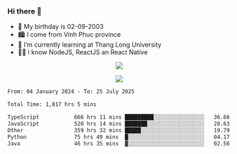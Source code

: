 ### Hi there 👋
- 🎂 My birthday is 02-09-2003
- 🏙️ I come from Vinh Phuc province
- 🌱 I’m currently learning at Thang Long University
- 🧑‍💻 I know NodeJS, ReactJS an React Native
<p align="center"><img src="https://github-readme-stats.vercel.app/api?username=tmquang0209&show_icons=true&theme=gradient"></p>
<p align="center"><img src="https://github-readme-stats.vercel.app/api/top-langs/?username=tmquang0209&hide=scss,css&langs_count=10"></p>
<!--START_SECTION:waka-->

```txt
From: 04 January 2024 - To: 25 July 2025

Total Time: 1,817 hrs 5 mins

TypeScript           666 hrs 11 mins █████████░░░░░░░░░░░░░░░░   36.66 %
JavaScript           520 hrs 14 mins ███████░░░░░░░░░░░░░░░░░░   28.63 %
Other                359 hrs 32 mins █████░░░░░░░░░░░░░░░░░░░░   19.79 %
Python               75 hrs 49 mins  █░░░░░░░░░░░░░░░░░░░░░░░░   04.17 %
Java                 46 hrs 35 mins  ▓░░░░░░░░░░░░░░░░░░░░░░░░   02.56 %
```

<!--END_SECTION:waka-->
